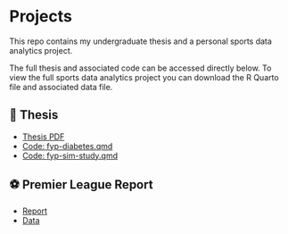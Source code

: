# Projects

This repo contains my undergraduate thesis and a personal sports data analytics project.

The full thesis and associated code can be accessed directly below. To view the full sports data analytics project you can download the R Quarto file and associated data file.

## 📘 Thesis
- [Thesis PDF](Projects/Thesis/Thesis%20-Mark%20O'Connor.pdf)
- [Code: fyp-diabetes.qmd](Projects/Thesis/fyp%20diabetes.qmd)
- [Code: fyp-sim-study.qmd](Projects/Thesis/fyp%20sim%20study.qmd)

## ⚽ Premier League Report
- [Report](Projects/Premier%20League%20Statistical%20Analysis/Premier%20League%20Report.qmd)
- [Data](Projects/Premier%20League%20Statistical%20Analysis/PremierStats.xlsx)
